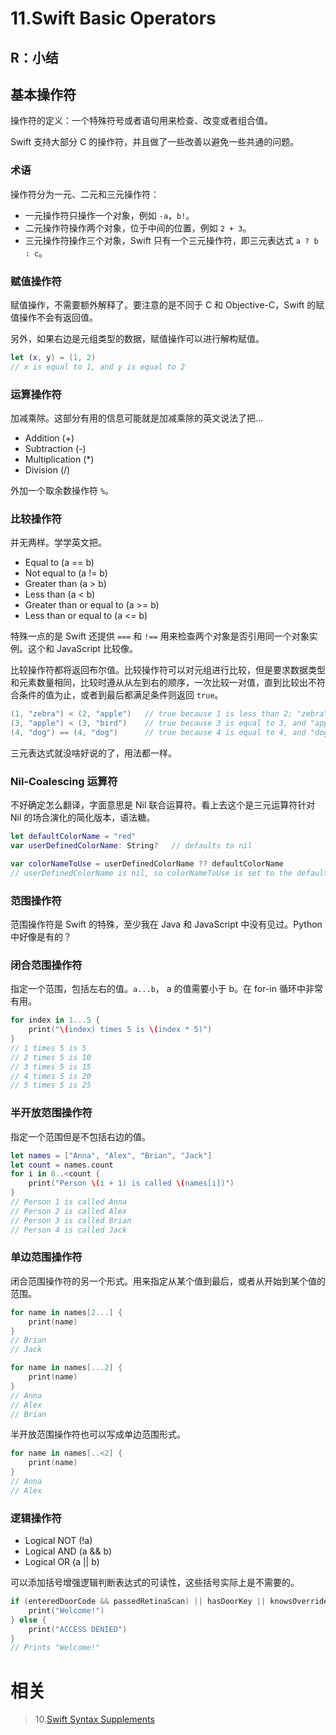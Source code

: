 # 11.Swift Basic Operators

## R：小结

## 基本操作符

操作符的定义：一个特殊符号或者语句用来检查、改变或者组合值。

Swift 支持大部分 C 的操作符，并且做了一些改善以避免一些共通的问题。

### 术语

操作符分为一元、二元和三元操作符：

- 一元操作符只操作一个对象，例如 `-a`，`b!`。
- 二元操作符操作两个对象，位于中间的位置，例如 `2 + 3`。
- 三元操作符操作三个对象，Swift 只有一个三元操作符，即三元表达式 `a ? b : c`。

### 赋值操作符

赋值操作，不需要额外解释了。要注意的是不同于 C 和 Objective-C，Swift 的赋值操作不会有返回值。

另外，如果右边是元组类型的数据，赋值操作可以进行解构赋值。

```swift
let (x, y) = (1, 2)
// x is equal to 1, and y is equal to 2
```

### 运算操作符

加减乘除。这部分有用的信息可能就是加减乘除的英文说法了把...

- Addition (+)
- Subtraction (-)
- Multiplication (\*)
- Division (/)

外加一个取余数操作符 `%`。

### 比较操作符

并无两样。学学英文把。

- Equal to (a == b)
- Not equal to (a != b)
- Greater than (a > b)
- Less than (a < b)
- Greater than or equal to (a >= b)
- Less than or equal to (a <= b)

特殊一点的是 Swift 还提供 `===` 和 `!==` 用来检查两个对象是否引用同一个对象实例。这个和 JavaScript 比较像。

比较操作符都将返回布尔值。比较操作符可以对元组进行比较，但是要求数据类型和元素数量相同，比较时遵从从左到右的顺序，一次比较一对值，直到比较出不符合条件的值为止，或者到最后都满足条件则返回 `true`。

```swift
(1, "zebra") < (2, "apple")   // true because 1 is less than 2; "zebra" and "apple" are not compared
(3, "apple") < (3, "bird")    // true because 3 is equal to 3, and "apple" is less than "bird"
(4, "dog") == (4, "dog")      // true because 4 is equal to 4, and "dog" is equal to "dog"
```

三元表达式就没啥好说的了，用法都一样。

### Nil-Coalescing 运算符

不好确定怎么翻译，字面意思是 Nil 联合运算符。看上去这个是三元运算符针对 Nil 的场合演化的简化版本，语法糖。

```swift
let defaultColorName = "red"
var userDefinedColorName: String?   // defaults to nil

var colorNameToUse = userDefinedColorName ?? defaultColorName
// userDefinedColorName is nil, so colorNameToUse is set to the default of "red"
```

### 范围操作符

范围操作符是 Swift 的特殊，至少我在 Java 和 JavaScript 中没有见过。Python 中好像是有的？

### 闭合范围操作符

指定一个范围，包括左右的值。`a...b`， a 的值需要小于 b。在 for-in 循环中非常有用。

```swift
for index in 1...5 {
    print("\(index) times 5 is \(index * 5)")
}
// 1 times 5 is 5
// 2 times 5 is 10
// 3 times 5 is 15
// 4 times 5 is 20
// 5 times 5 is 25
```

### 半开放范围操作符

指定一个范围但是不包括右边的值。

```swift
let names = ["Anna", "Alex", "Brian", "Jack"]
let count = names.count
for i in 0..<count {
    print("Person \(i + 1) is called \(names[i])")
}
// Person 1 is called Anna
// Person 2 is called Alex
// Person 3 is called Brian
// Person 4 is called Jack
```

### 单边范围操作符

闭合范围操作符的另一个形式。用来指定从某个值到最后，或者从开始到某个值的范围。

```swift
for name in names[2...] {
    print(name)
}
// Brian
// Jack

for name in names[...2] {
    print(name)
}
// Anna
// Alex
// Brian
```

半开放范围操作符也可以写成单边范围形式。

```swift
for name in names[..<2] {
    print(name)
}
// Anna
// Alex
```

### 逻辑操作符

- Logical NOT (!a)
- Logical AND (a && b)
- Logical OR (a || b)

可以添加括号增强逻辑判断表达式的可读性，这些括号实际上是不需要的。

```swift
if (enteredDoorCode && passedRetinaScan) || hasDoorKey || knowsOverridePassword {
    print("Welcome!")
} else {
    print("ACCESS DENIED")
}
// Prints "Welcome!"
```

# 相关

> 10.[Swift Syntax Supplements](https://github.com/zfanli/notes/blob/master/swift/10.SyntaxSupplements.md)
